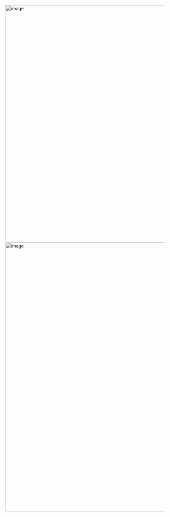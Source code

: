 <img width="925" height="747" alt="image" src="https://github.com/user-attachments/assets/3eec3029-eb91-4525-9722-d1241472f9bf" /><img width="1010" height="847" alt="image" src="https://github.com/user-attachments/assets/76afda32-1818-4693-bda8-5951ab05468d" />


